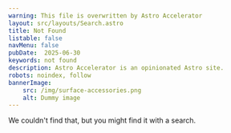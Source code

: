 ```yaml
---
warning: This file is overwritten by Astro Accelerator
layout: src/layouts/Search.astro
title: Not Found
listable: false
navMenu: false
pubDate:  2025-06-30
keywords: not found
description: Astro Accelerator is an opinionated Astro site.
robots: noindex, follow
bannerImage:
    src: /img/surface-accessories.png
    alt: Dummy image
---
```


We couldn't find that, but you might find it with a search.

<script>
    {
        const currentUrl = window.location.href;
        const lowerCaseUrl = currentUrl.toLowerCase();
        if (currentUrl != lowerCaseUrl) {
            location.replace(lowerCaseUrl);
        }

        const nonAmpUrl = currentUrl.replace(/\/amp\/?(?:\?.*)?(?:#.*)?$/, '');
        if (currentUrl != nonAmpUrl) {
            location.replace(nonAmpUrl);
        }
    }
</script>
